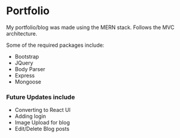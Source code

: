 # Portfolio


My portfolio/blog was made using the MERN stack.
Follows the MVC architecture.


Some of the required packages include:
* Bootstrap
* JQuery
* Body Parser
* Express
* Mongoose


### Future Updates include
* Converting to React UI
* Adding login
* Image Upload for blog
* Edit/Delete Blog posts